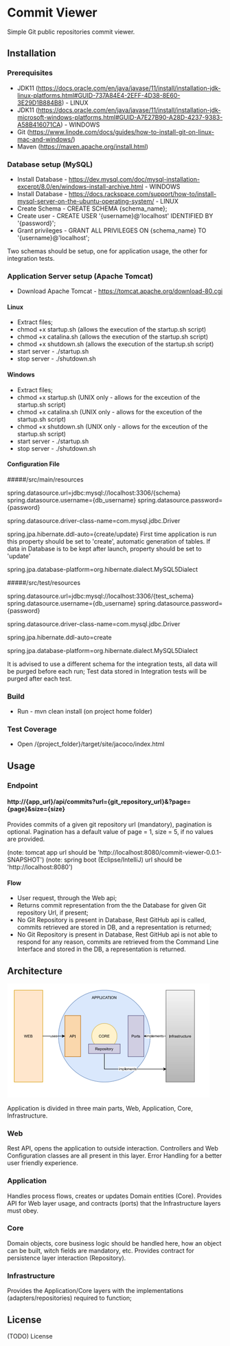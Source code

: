 # Commit Viewer

Simple Git public repositories commit viewer.

## Installation

### Prerequisites 
-   JDK11 (https://docs.oracle.com/en/java/javase/11/install/installation-jdk-linux-platforms.html#GUID-737A84E4-2EFF-4D38-8E60-3E29D1B884B8) - LINUX
-   JDK11 (https://docs.oracle.com/en/java/javase/11/install/installation-jdk-microsoft-windows-platforms.html#GUID-A7E27B90-A28D-4237-9383-A58B416071CA) - WINDOWS
-   Git (https://www.linode.com/docs/guides/how-to-install-git-on-linux-mac-and-windows/)
-   Maven (https://maven.apache.org/install.html)

### Database setup (MySQL)

-   Install Database - https://dev.mysql.com/doc/mysql-installation-excerpt/8.0/en/windows-install-archive.html - WINDOWS
-   Install Database - https://docs.rackspace.com/support/how-to/install-mysql-server-on-the-ubuntu-operating-system/ - LINUX
-   Create Schema - CREATE SCHEMA {schema_name};
-   Create user - CREATE USER '{username}@'localhost' IDENTIFIED BY '{password}';
-   Grant privileges - GRANT ALL PRIVILEGES ON {schema_name} TO '{username}@'localhost';

Two schemas should be setup, one for application usage, the other for integration tests.

### Application Server setup (Apache Tomcat)

-   Download Apache Tomcat - https://tomcat.apache.org/download-80.cgi

#### Linux
-   Extract files;
-   chmod +x startup.sh (allows the execution of the startup.sh script)
-   chmod +x catalina.sh (allows the execution of the startup.sh script)
-   chmod +x shutdown.sh (allows the execution of the startup.sh script)
-   start server - ./startup.sh
-   stop server - ./shutdown.sh

#### Windows
-   Extract files;
-   chmod +x startup.sh (UNIX only - allows for the exceution of the startup.sh script)
-   chmod +x catalina.sh (UNIX only - allows for the exceution of the startup.sh script)
-   chmod +x shutdown.sh (UNIX only - allows for the exceution of the startup.sh script)
-   start server - ./startup.sh
-   stop server - ./shutdown.sh
 
#### Configuration File

#####/src/main/resources

spring.datasource.url=jdbc:mysql://localhost:3306/{schema}
spring.datasource.username={db_username}
spring.datasource.password={password}

spring.datasource.driver-class-name=com.mysql.jdbc.Driver

spring.jpa.hibernate.ddl-auto={create/update}
First time application is run this property should be set to 'create', automatic generation of tables.
If data in Database is to be kept after launch, property should be set to 'update'

spring.jpa.database-platform=org.hibernate.dialect.MySQL5Dialect

#####/src/test/resources

spring.datasource.url=jdbc:mysql://localhost:3306/{test_schema}
spring.datasource.username={db_username}
spring.datasource.password={password}

spring.datasource.driver-class-name=com.mysql.jdbc.Driver

spring.jpa.hibernate.ddl-auto=create

spring.jpa.database-platform=org.hibernate.dialect.MySQL5Dialect

It is advised to use a different schema for the integration tests, all data will be purged before each run;
Test data stored in Integration tests will be purged after each test.

### Build
-   Run - mvn clean install (on project home folder)

### Test Coverage
-   Open /{project_folder}/target/site/jacoco/index.html

## Usage

### Endpoint
#### http://{app_url}/api/commits?url={git_repository_url}&?page={page}&size={size}
Provides commits of a given git repository url (mandatory), pagination is optional.
Pagination has a default value of page = 1, size = 5, if no values are provided.

(note: tomcat app url should be 'http://localhost:8080/commit-viewer-0.0.1-SNAPSHOT')
(note: spring boot (Eclipse/IntelliJ) url should be 'http://localhost:8080')

#### Flow
-   User request, through the Web api;
-   Returns commit representation from the the Database for given Git repository Url, if present;
-   No Git Repository is present in Database, Rest GitHub api is called, commits retrieved are stored in DB, and a representation is returned;
-   No Git Repository is present in Database, Rest GitHub api is not able to respond for any reason, commits are retrieved from the Command Line Interface and stored in the DB, a representation is returned.

## Architecture

![Kiku](images/app_architecture.png)

Application is divided in three main parts, Web, Application, Core, Infrastructure.

### Web 
Rest API, opens the application to outside interaction.
Controllers and Web Configuration classes are all present in this layer.
Error Handling for a better user friendly experience.

### Application
Handles process flows, creates or updates Domain entities (Core).
Provides API for Web layer usage, and contracts (ports) that the Infrastructure layers must obey.

### Core
Domain objects, core business logic should be handled here, how an object can be built, witch fields are mandatory, etc.
Provides contract for persistence layer interaction (Repository).

### Infrastructure
Provides the Application/Core layers with the implementations (adapters/repositories) required to function;

## License

(TODO) License 
